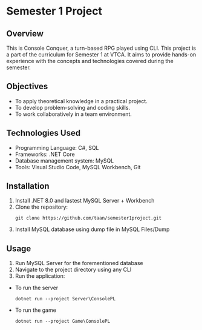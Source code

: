 # Semester 1 Project

## Overview
This is Console Conquer, a turn-based RPG played using CLI. This project is a part of the curriculum for Semester 1 at VTCA. It aims to provide hands-on experience with the concepts and technologies covered during the semester.

## Objectives
- To apply theoretical knowledge in a practical project.
- To develop problem-solving and coding skills.
- To work collaboratively in a team environment.

## Technologies Used
- Programming Language: C#, SQL
- Frameworks: .NET Core
- Database management system: MySQL
- Tools: Visual Studio Code, MySQL Workbench, Git

## Installation
1. Install .NET 8.0 and lastest MySQL Server + Workbench
2. Clone the repository:
    ```
    git clone https://github.com/taan/semester1project.git
    ```
3. Install MySQL database using dump file in MySQL Files/Dump

## Usage
1. Run MySQL Server for the forementioned database
2. Navigate to the project directory using any CLI
3. Run the application:
- To run the server
    ```
    dotnet run --project Server\ConsolePL
    ```
- To run the game
    ```
    dotnet run --project Game\ConsolePL
    ```
